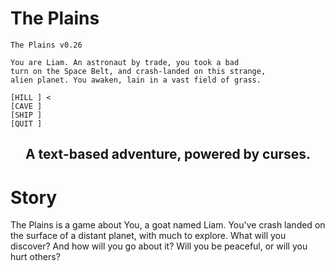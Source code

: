 # The Plains
```
The Plains v0.26

You are Liam. An astronaut by trade, you took a bad
turn on the Space Belt, and crash-landed on this strange,
alien planet. You awaken, lain in a vast field of grass.

[HILL ] <
[CAVE ]
[SHIP ]
[QUIT ]
```
## <p align="center">A text-based adventure, powered by curses.</p>

# Story

The Plains is a game about You, a goat named Liam. You've crash landed on the surface of a distant planet, with much to explore. What will you discover? And how will you go about it? Will you be peaceful, or will you hurt others?
